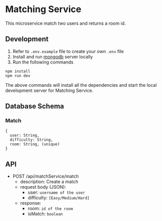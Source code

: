 # Matching Service

This microservice match two users and returns a room id.

## Development

1. Refer to `.env.example` file to create your own `.env` file
1. Install and run [mongodb](https://www.mongodb.com/docs/manual/administration/install-community/) server locally
1. Run the following commands

```
npm install
npm run dev
```

The above commands will install all the dependencies and start the local development server for Matching Service.

## Database Schema

### Match

```
{
  user: String,
  difficulty: String,
  room: String, (unique)
}
```

## API

- POST /api/matchService/match
  - description: Create a match
  - request body (JSON):
    - user: `username of the user`
    - difficulty: `[Easy/Medium/Hard]`
  - response:
    - room: `id of the room`
    - isMatch: `boolean`
